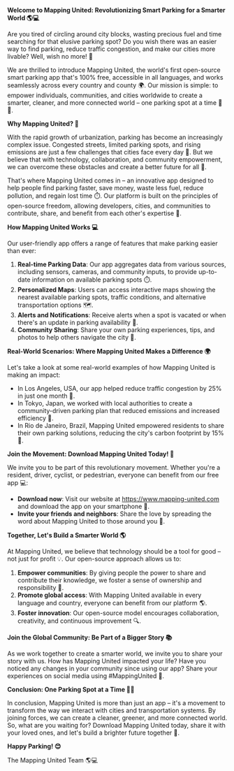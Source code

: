 **Welcome to Mapping United: Revolutionizing Smart Parking for a Smarter World 🌎💻**

Are you tired of circling around city blocks, wasting precious fuel and time searching for that elusive parking spot? Do you wish there was an easier way to find parking, reduce traffic congestion, and make our cities more livable? Well, wish no more! 💫

We are thrilled to introduce Mapping United, the world's first open-source smart parking app that's 100% free, accessible in all languages, and works seamlessly across every country and county 🌍. Our mission is simple: to empower individuals, communities, and cities worldwide to create a smarter, cleaner, and more connected world – one parking spot at a time 🚗💚.

**Why Mapping United? 🤔**

With the rapid growth of urbanization, parking has become an increasingly complex issue. Congested streets, limited parking spots, and rising emissions are just a few challenges that cities face every day 🌆. But we believe that with technology, collaboration, and community empowerment, we can overcome these obstacles and create a better future for all 🌟.

That's where Mapping United comes in – an innovative app designed to help people find parking faster, save money, waste less fuel, reduce pollution, and regain lost time ⏱️. Our platform is built on the principles of open-source freedom, allowing developers, cities, and communities to contribute, share, and benefit from each other's expertise 🤝.

**How Mapping United Works 💻**

Our user-friendly app offers a range of features that make parking easier than ever:

1. **Real-time Parking Data**: Our app aggregates data from various sources, including sensors, cameras, and community inputs, to provide up-to-date information on available parking spots ⏱️.
2. **Personalized Maps**: Users can access interactive maps showing the nearest available parking spots, traffic conditions, and alternative transportation options 🗺️.
3. **Alerts and Notifications**: Receive alerts when a spot is vacated or when there's an update in parking availability 📣.
4. **Community Sharing**: Share your own parking experiences, tips, and photos to help others navigate the city 🤝.

**Real-World Scenarios: Where Mapping United Makes a Difference 🌍**

Let's take a look at some real-world examples of how Mapping United is making an impact:

* In Los Angeles, USA, our app helped reduce traffic congestion by 25% in just one month 🚗.
* In Tokyo, Japan, we worked with local authorities to create a community-driven parking plan that reduced emissions and increased efficiency 🌿.
* In Rio de Janeiro, Brazil, Mapping United empowered residents to share their own parking solutions, reducing the city's carbon footprint by 15% 🌴.

**Join the Movement: Download Mapping United Today! 📲**

We invite you to be part of this revolutionary movement. Whether you're a resident, driver, cyclist, or pedestrian, everyone can benefit from our free app 💻:

* **Download now**: Visit our website at https://www.mapping-united.com and download the app on your smartphone 📱.
* **Invite your friends and neighbors**: Share the love by spreading the word about Mapping United to those around you 🤝.

**Together, Let's Build a Smarter World 🌎**

At Mapping United, we believe that technology should be a tool for good – not just for profit 💡. Our open-source approach allows us to:

1. **Empower communities**: By giving people the power to share and contribute their knowledge, we foster a sense of ownership and responsibility 🤝.
2. **Promote global access**: With Mapping United available in every language and country, everyone can benefit from our platform 🌎.
3. **Foster innovation**: Our open-source model encourages collaboration, creativity, and continuous improvement 🔍.

**Join the Global Community: Be Part of a Bigger Story 📚**

As we work together to create a smarter world, we invite you to share your story with us. How has Mapping United impacted your life? Have you noticed any changes in your community since using our app? Share your experiences on social media using #MappingUnited 💬.

**Conclusion: One Parking Spot at a Time 🚗💕**

In conclusion, Mapping United is more than just an app – it's a movement to transform the way we interact with cities and transportation systems. By joining forces, we can create a cleaner, greener, and more connected world. So, what are you waiting for? Download Mapping United today, share it with your loved ones, and let's build a brighter future together 🌟.

**Happy Parking! 😊**

The Mapping United Team 🌎💻